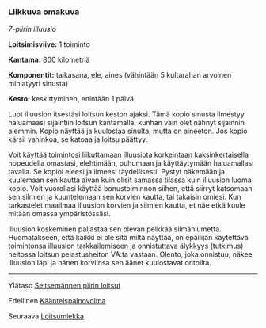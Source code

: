 ### Liikkuva omakuva

*7-piirin illuusio*

**Loitsimisviive:** 1 toiminto

**Kantama:** 800 kilometriä

**Komponentit:** taikasana, ele, aines (vähintään 5 kultarahan arvoinen miniatyyri sinusta)

**Kesto:** keskittyminen, enintään 1 päivä

Luot illuusion itsestäsi loitsun keston ajaksi. Tämä kopio sinusta ilmestyy haluamaasi sijaintiin loitsun kantamalla, kunhan vain olet nähnyt sijainnin aiemmin. Kopio näyttää ja kuulostaa sinulta, mutta on aineeton. Jos kopio kärsii vahinkoa, se katoaa ja loitsu päättyy.

Voit käyttää toimintosi liikuttamaan illuusiota korkeintaan kaksinkertaisella nopeudella omastasi, elehtimään, puhumaan ja käyttäytymään haluamallasi tavalla. Se kopioi eleesi ja ilmeesi täydellisesti. Pystyt näkemään ja kuulemaan sen kautta aivan kuin olisit samassa tilassa kuin illuusion luoma kopio. Voit vuorollasi käyttää bonustoiminnon siihen, että siirryt katsomaan sen silmien ja kuuntelemaan sen korvien kautta, tai takaisin omiesi. Kun tarkastelet maailmaa illuusion korvien ja silmien kautta, et näe etkä kuule mitään omassa ympäristössäsi.

Illuusion koskeminen paljastaa sen olevan pelkkää silmänlumetta. Huomatakseen, että kaikki ei ole sitä miltä näyttää, on epäilijän käytettävä toimintonsa illuusion tarkkailemiseen ja onnistuttava älykkyys (tutkimus) heitossa loitsun pelastusheiton VA:ta vastaan. Olento, joka onnistuu, näkee illuusion läpi ja hänen korviinsa sen äänet kuulostavat ontoilta. 

---

Ylätaso [Seitsemännen piirin loitsut](7_piirin_loitsut)

Edellinen [Käänteispainovoima](Käänteispainovoima)

Seuraava [Loitsumiekka](Loitsumiekka)

